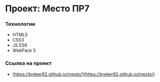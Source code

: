 # Проект: Место ПР7

### Технологии

* HTML5
* CSS3
* JS ES6
* WebPack 5

### Ссылка на проект

* [https://kreker92.github.io/mesto/](https://kreker92.github.io/mesto/)
